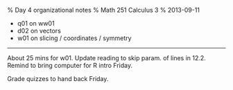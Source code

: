 % Day 4 organizational notes
% Math 251 Calculus 3
% 2013-09-11

* q01 on ww01
* d02 on vectors
* w01 on slicing / coordinates / symmetry

-----------------------

About 25 mins for w01. Update reading to skip param. of lines in 12.2.
Remind to bring computer for R intro Friday.

Grade quizzes to hand back Friday.
